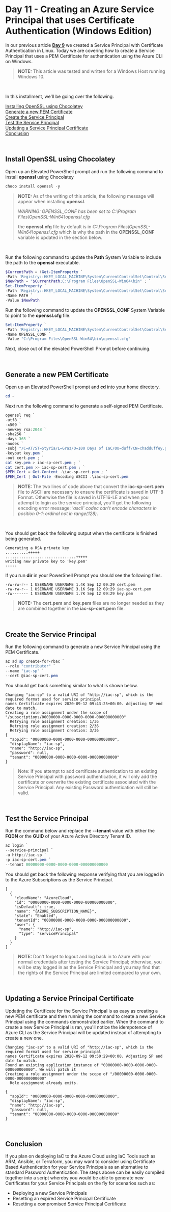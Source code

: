 # Day 11 - Creating an Azure Service Principal that uses Certificate Authentication (Windows Edition)

In our previous article **[Day 9](https://github.com/starkfell/100DaysOfIaC/blob/master/articles/day.9.creating.a.service.principal.cert.auth.linux.md)** we created a Service Principal with Certificate Authentication in Linux. Today we are covering how to create a Service Principal that uses a PEM Certificate for authentication using the Azure CLI on Windows.

> **NOTE:** This article was tested and written for a Windows Host running Windows 10.

<br />

In this installment, we'll be going over the following.

[Installing OpenSSL using Chocolatey](#install-openssl-using-chocolatey)<br />
[Generate a new PEM Certificate](#generate-a-new-pem-certificate)<br />
[Create the Service Principal](#create-the-service-principal)<br />
[Test the Service Principal](#test-the-service-principal)<br />
[Updating a Service Principal Certificate](#updating-a-service-principal-certificate)<br />
[Conclusion](#conclusion)<br />

<br />

## Install OpenSSL using Chocolatey

Open up an Elevated PowerShell prompt and run the following command to install **openssl** using Chocolatey

```powershell
choco install openssl -y
```

> **NOTE:** As of the writing of this article, the following message will appear when installing **openssl**.<br />
>
> *WARNING: OPENSSL_CONF has been set to C:\Program Files\OpenSSL-Win64\openssl.cfg*<br />
>
> the **openssl.cfg** file by default is in *C:\Program Files\OpenSSL-Win64\openssl.cfg* which is why the path in the **OPENSSL_CONF** variable is updated in the section below.

<br />

Run the following command to update the **Path** System Variable to include the path to the **openssl** executable.

```powershell
$CurrentPath = (Get-ItemProperty `
-Path 'Registry::HKEY_LOCAL_MACHINE\System\CurrentControlSet\Control\Session Manager\Environment' -Name PATH).path ; `
$NewPath = "$CurrentPath;C:\Program Files\OpenSSL-Win64\bin" ; `
Set-ItemProperty `
-Path 'Registry::HKEY_LOCAL_MACHINE\System\CurrentControlSet\Control\Session Manager\Environment' `
-Name PATH `
-Value $NewPath
```

Run the following command to update the **OPENSSL_CONF** System Variable to point to the **openssl.cfg** file.

```powershell
Set-ItemProperty `
-Path 'Registry::HKEY_LOCAL_MACHINE\System\CurrentControlSet\Control\Session Manager\Environment' `
-Name OPENSSL_CONF `
-Value "C:\Program Files\OpenSSL-Win64\bin\openssl.cfg"
```

Next, close out of the elevated PowerShell Prompt before continuing.

<br />

## Generate a new PEM Certificate

Open up an Elevated PowerShell prompt and **cd** into your home directory.

```powershell
cd ~
```

Next run the following command to generate a self-signed PEM Certificate.

```powershell
openssl req `
-utf8 `
-x509 `
-newkey rsa:2048 `
-sha256 `
-days 365 `
-nodes `
-subj "/C=AT/ST=Styria/L=Graz/O=100 Days of IaC/OU=duff/CN=chadduffey.github.io" `
-keyout key.pem `
-out cert.pem ; `
cat key.pem > iac-sp-cert.pem ; `
cat cert.pem >> iac-sp-cert.pem ; `
$PEM_Cert = Get-Content .\iac-sp-cert.pem ; `
$PEM_Cert | Out-File -Encoding ASCII .\iac-sp-cert.pem
```

> **NOTE:** The two lines of code above that convert the **iac-sp-cert.pem** file to ASCII are necessary to ensure the certificate is saved in UTF-8 Format. Otherwise the file is saved in UTF16-LE and when you attempt to login as the service principal, you'll get the following encoding error message: *'ascii' codec can't encode characters in position 0-1: ordinal not in range(128)*.

<br />

You should get back the following output when the certificate is finished being generated.

```console
Generating a RSA private key
..........+++++
...............................+++++
writing new private key to 'key.pem'
-----
```

If you run **dir** in your PowerShell Prompt you should see the following files.

```console
-rw-rw-r-- 1 USERNAME USERNAME 1.4K Sep 12 09:29 cert.pem
-rw-rw-r-- 1 USERNAME USERNAME 3.1K Sep 12 09:29 iac-sp-cert.pem
-rw------- 1 USERNAME USERNAME 1.7K Sep 12 09:29 key.pem
```

> **NOTE:** The **cert.pem** and **key.pem** files are no longer needed as they are combined together in the **iac-sp-cert.pem** file.

<br />

## Create the Service Principal

Run the following command to generate a new Service Principal using the PEM Certificate.

```powershell
az ad sp create-for-rbac `
--role "contributor" `
--name "iac-sp" `
--cert @iac-sp-cert.pem
```

You should get back something similar to what is shown below.

```console
Changing "iac-sp" to a valid URI of "http://iac-sp", which is the required format used for service principal
names Certificate expires 2020-09-12 09:43:25+00:00. Adjusting SP end date to match.
Creating a role assignment under the scope of "/subscriptions/00000000-0000-0000-0000-000000000000"
  Retrying role assignment creation: 1/36
  Retrying role assignment creation: 2/36
  Retrying role assignment creation: 3/36
{
  "appId": "00000000-0000-0000-0000-000000000000",
  "displayName": "iac-sp",
  "name": "http://iac-sp",
  "password": null,
  "tenant": "00000000-0000-0000-0000-000000000000"
}
```

> Note: If you attempt to add certificate authentication to an existing Service Principal with password authentication, it will only add the certificate or overwrite the existing certificate associated with the Service Principal. Any existing Password authentication will still be valid.

<br />

## Test the Service Principal

Run the command below and replace the **--tenant** value with either the **FQDN** or the **GUID** of your Azure Active Directory Tenant ID.

```powershell
az login `
--service-principal `
-u http://iac-sp `
-p iac-sp-cert.pem `
--tenant 00000000-0000-0000-0000-000000000000
```

You should get back the following response verifying that you are logged in to the Azure Subscriptions as the Service Principal.

```console
[
  {
    "cloudName": "AzureCloud",
    "id": "00000000-0000-0000-0000-000000000000",
    "isDefault": true,
    "name": "{AZURE_SUBSCRIPTION_NAME}",
    "state": "Enabled",
    "tenantId": "00000000-0000-0000-0000-000000000000",
    "user": {
      "name": "http://iac-sp",
      "type": "servicePrincipal"
    }
  }
]
```

> **NOTE:** Don't forget to logout and log back in to Azure with your normal credentials after testing the Service Principal; otherwise, you will be stay logged in as the Service Principal and you may find that the rights of the Service Principal are limited compared to your own.

<br />

## Updating a Service Principal Certificate

Updating the Certificate for the Service Principal is as easy as creating a new PEM certificate and then running the command to create a new Service Principal using the commands demonstrated earlier. When the command to create a new Service Principal is ran, you'll notice the idempotence of Azure CLI as the Service Principal will be updated instead of attempting to create a new one.

```console
Changing "iac-sp" to a valid URI of "http://iac-sp", which is the required format used for service principal
names Certificate expires 2020-09-12 09:50:29+00:00. Adjusting SP end date to match.
Found an existing application instance of "00000000-0000-0000-0000-000000000000". We will patch it
Creating a role assignment under the scope of "/00000000-0000-0000-0000-000000000000"
  Role assignment already exits.

{
  "appId": "00000000-0000-0000-0000-000000000000",
  "displayName": "iac-sp",
  "name": "http://iac-sp",
  "password": null,
  "tenant": "00000000-0000-0000-0000-000000000000"
}
```

<br />

## Conclusion

If you plan on deploying IaC to the Azure Cloud using IaC Tools such as ARM, Ansible, or Terraform, you may want to consider using Certificate Based Authentication for your Service Principals as an alternative to standard Password Authentication. The steps above can be easily compiled together into a script whereby you would be able to generate new Certificates for your Service Principals on the fly for scenarios such as:

* Deploying a new Service Principals
* Resetting an expired Service Principal Certificate
* Resetting a compromised Service Principal Certificate
